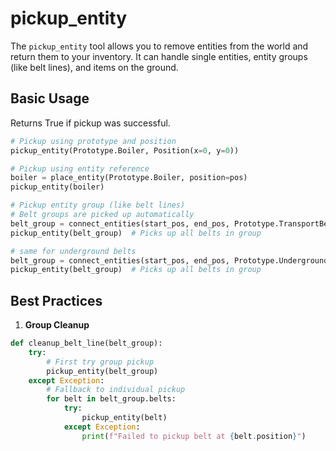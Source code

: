 # pickup_entity

The `pickup_entity` tool allows you to remove entities from the world and return them to your inventory. It can handle single entities, entity groups (like belt lines), and items on the ground.

## Basic Usage

Returns True if pickup was successful.

```python
# Pickup using prototype and position
pickup_entity(Prototype.Boiler, Position(x=0, y=0))

# Pickup using entity reference
boiler = place_entity(Prototype.Boiler, position=pos)
pickup_entity(boiler)

# Pickup entity group (like belt lines)
# Belt groups are picked up automatically
belt_group = connect_entities(start_pos, end_pos, Prototype.TransportBelt)
pickup_entity(belt_group)  # Picks up all belts in group

# same for underground belts
belt_group = connect_entities(start_pos, end_pos, Prototype.UndergroundBelt)
pickup_entity(belt_group)  # Picks up all belts in group
```

## Best Practices

1. **Group Cleanup**
```python
def cleanup_belt_line(belt_group):
    try:
        # First try group pickup
        pickup_entity(belt_group)
    except Exception:
        # Fallback to individual pickup
        for belt in belt_group.belts:
            try:
                pickup_entity(belt)
            except Exception:
                print(f"Failed to pickup belt at {belt.position}")
```